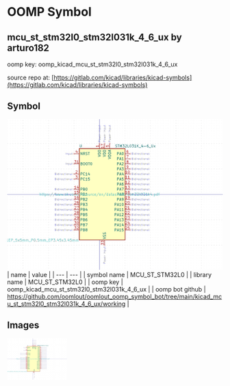 # OOMP Symbol  
## mcu_st_stm32l0_stm32l031k_4_6_ux  by arturo182  
  
oomp key: oomp_kicad_mcu_st_stm32l0_stm32l031k_4_6_ux  
  
source repo at: [https://gitlab.com/kicad/libraries/kicad-symbols](https://gitlab.com/kicad/libraries/kicad-symbols)  
## Symbol  
  
[![working.png](working_600.png)](working.png)  
| name | value | 
| --- | --- | 
| symbol name | MCU_ST_STM32L0 | 
| library name | MCU_ST_STM32L0 | 
| oomp key | oomp_kicad_mcu_st_stm32l0_stm32l031k_4_6_ux | 
| oomp bot github | https://github.com/oomlout/oomlout_oomp_symbol_bot/tree/main/kicad_mcu_st_stm32l0_stm32l031k_4_6_ux/working | 
## Images  
  
[![working.png](working_140.png)](working.png)  
